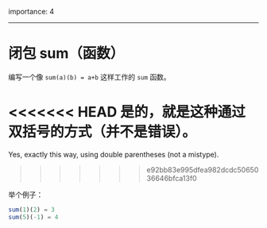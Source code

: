 importance: 4

---

# 闭包 sum（函数）

编写一个像 `sum(a)(b) = a+b` 这样工作的 `sum` 函数。

<<<<<<< HEAD
是的，就是这种通过双括号的方式（并不是错误）。
=======
Yes, exactly this way, using double parentheses (not a mistype).
>>>>>>> e92bb83e995dfea982dcdc5065036646bfca13f0

举个例子：

```js
sum(1)(2) = 3
sum(5)(-1) = 4
```

